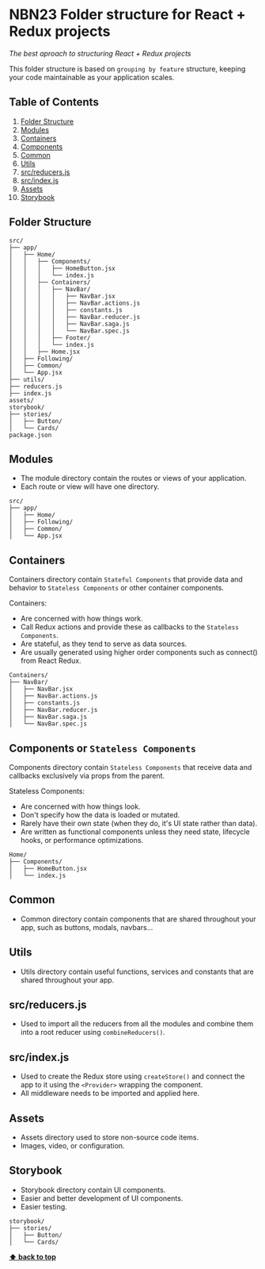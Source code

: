 # NBN23 Folder structure for React + Redux projects

*The best aproach to structuring React + Redux projects*


This folder structure is based on `grouping by feature` structure,
keeping your code maintainable as your application scales.

## Table of Contents

  1. [Folder Structure](#folder-structure)
  1. [Modules](#modules)
  1. [Containers](#containers)
  1. [Components](#components)
  1. [Common](#common)
  1. [Utils](#common)
  1. [src/reducers.js](#src/reducers.js)
  1. [src/index.js](#src/index.js)
  1. [Assets](#assets)
  1. [Storybook](#storybook)

## Folder Structure

  ```
  src/
  ├── app/
  │   ├── Home/
  │   │   ├── Components/
  │   │   │   ├── HomeButton.jsx
  │   │   │   └── index.js
  │   │   ├── Containers/
  │   │   │   ├── NavBar/
  │   │   │   │   ├── NavBar.jsx
  │   │   │   │   ├── NavBar.actions.js
  │   │   │   │   ├── constants.js
  │   │   │   │   ├── NavBar.reducer.js
  │   │   │   │   ├── NavBar.saga.js
  │   │   │   │   └── NavBar.spec.js
  │   │   │   ├── Footer/
  │   │   │   └── index.js
  │   │   ├── Home.jsx
  │   ├── Following/
  │   ├── Common/
  │   └── App.jsx
  ├── utils/
  ├── reducers.js
  ├── index.js
  assets/
  storybook/
  ├── stories/
  │   ├── Button/
  │   └── Cards/
  package.json
  ```

## Modules

  - The module directory contain the routes or views of your application.
  - Each route or view will have one directory.

  ```
  src/
  ├── app/
  │   ├── Home/
  │   ├── Following/
  │   ├── Common/
  │   └── App.jsx
  ```

## Containers
  
  Containers directory contain `Stateful Components` that provide data and behavior to
  `Stateless Components` or other container components.

  Containers:

  - Are concerned with how things work.
  - Call Redux actions and provide these as callbacks to the `Stateless Components`.
  - Are stateful, as they tend to serve as data sources.
  - Are usually generated using higher order components such as connect() from React Redux.

  ```
  Containers/
  ├── NavBar/
  │   ├── NavBar.jsx
  │   ├── NavBar.actions.js
  │   ├── constants.js
  │   ├── NavBar.reducer.js
  │   ├── NavBar.saga.js
  │   └── NavBar.spec.js
  ```

## Components or `Stateless Components`

  Components directory contain `Stateless Components` that receive data and callbacks exclusively via props
  from the parent.

  Stateless Components:

  - Are concerned with how things look.
  - Don't specify how the data is loaded or mutated.
  - Rarely have their own state (when they do, it's UI state rather than data).
  - Are written as functional components unless they need state, lifecycle hooks,
    or performance optimizations.

  ```
  Home/
  ├── Components/
  │   ├── HomeButton.jsx
  │   └── index.js
  ```

## Common

  - Common directory contain components that are shared throughout your app,
    such as buttons, modals, navbars...

## Utils

  - Utils directory contain useful functions, services and constants that are shared throughout your app.

## src/reducers.js

  - Used to import all the reducers from all the modules and combine them into a root reducer using `combineReducers()`.

## src/index.js

  - Used to create the Redux store using `createStore()` and connect the app to it using the `<Provider>` wrapping the component.
  - All middleware needs to be imported and applied here.

## Assets

  - Assets directory used to store non-source code items.
  - Images, video, or configuration.

## Storybook

  - Storybook directory contain UI components.
  - Easier and better development of UI components.
  - Easier testing.

  ```
  storybook/
  ├── stories/
  │   ├── Button/
  │   └── Cards/
  ```

**[⬆ back to top](#table-of-contents)**